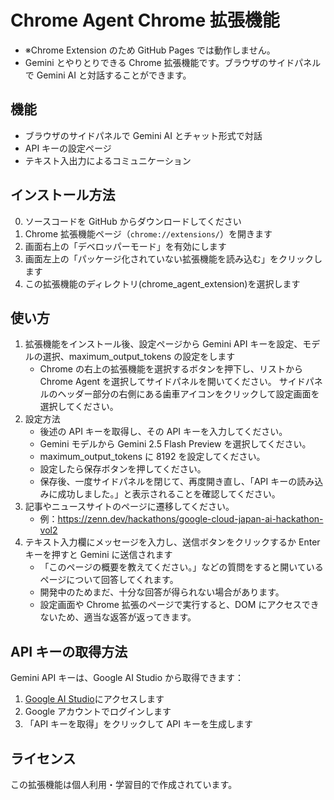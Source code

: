 # Chrome Agent Chrome 拡張機能

- ※Chrome Extension のため GitHub Pages では動作しません。
- Gemini とやりとりできる Chrome 拡張機能です。ブラウザのサイドパネルで Gemini AI と対話することができます。

## 機能

- ブラウザのサイドパネルで Gemini AI とチャット形式で対話
- API キーの設定ページ
- テキスト入出力によるコミュニケーション

## インストール方法

0. ソースコードを GitHub からダウンロードしてください
1. Chrome 拡張機能ページ（`chrome://extensions/`）を開きます
2. 画面右上の「デベロッパーモード」を有効にします
3. 画面左上の「パッケージ化されていない拡張機能を読み込む」をクリックします
4. この拡張機能のディレクトリ(chrome_agent_extension)を選択します

## 使い方

1. 拡張機能をインストール後、設定ページから Gemini API キーを設定、モデルの選択、maximum_output_tokens の設定をします
   - Chrome の右上の拡張機能を選択するボタンを押下し、リストから Chrome Agent を選択してサイドパネルを開いてください。
     サイドパネルのヘッダー部分の右側にある歯車アイコンをクリックして設定画面を選択してください。
2. 設定方法
   - 後述の API キーを取得し、その API キーを入力してください。
   - Gemini モデルから Gemini 2.5 Flash Preview を選択してください。
   - maximum_output_tokens に 8192 を設定してください。
   - 設定したら保存ボタンを押してください。
   - 保存後、一度サイドパネルを閉じて、再度開き直し、「API キーの読み込みに成功しました。」と表示されることを確認してください。
3. 記事やニュースサイトのページに遷移してください。
   - 例：https://zenn.dev/hackathons/google-cloud-japan-ai-hackathon-vol2
4. テキスト入力欄にメッセージを入力し、送信ボタンをクリックするか Enter キーを押すと Gemini に送信されます
   - 「このページの概要を教えてください。」などの質問をすると開いているページについて回答してくれます。
   - 開発中のためまだ、十分な回答が得られない場合があります。
   - 設定画面や Chrome 拡張のページで実行すると、DOM にアクセスできないため、適当な返答が返ってきます。

## API キーの取得方法

Gemini API キーは、Google AI Studio から取得できます：

1. [Google AI Studio](https://makersuite.google.com/app/apikey)にアクセスします
2. Google アカウントでログインします
3. 「API キーを取得」をクリックして API キーを生成します

## ライセンス

この拡張機能は個人利用・学習目的で作成されています。
